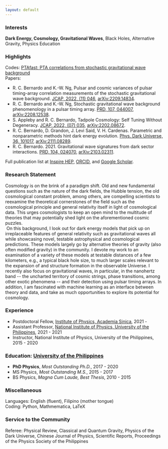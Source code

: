 ```yaml
---
layout: default
---
```


### Interests 
**Dark Energy, Cosmology, Gravitational Waves**, Black Holes, Alternative Gravity, Physics Education
  
### Highlights
Codes: [PTAfast: PTA correlations from stochastic gravitational wave background](http://ascl.net/code/v/3451) <br />
Papers: <br />

- R. C. Bernardo and K.-W. Ng, Pulsar and cosmic variances of pulsar timing-array correlation measurements of the stochastic gravitational wave background. [JCAP, 2022, (11) 046](https://iopscience.iop.org/article/10.1088/1475-7516/2022/11/046), [arXiv:2209.14834](https://arxiv.org/abs/2209.14834). <br />
- R. C. Bernardo and K.-W. Ng, Stochastic gravitational wave background phenomenology in a pulsar timing array. [PRD, 107, 044007](https://journals.aps.org/prd/abstract/10.1103/PhysRevD.104.024070), [arXiv:2208.12538](https://arxiv.org/abs/2208.12538). <br />
- S. Appleby and R. C. Bernardo, Tadpole Cosmology: Self Tuning Without Degeneracy. [JCAP, 2022, (07) 035](https://iopscience.iop.org/article/10.1088/1475-7516/2022/07/035), [arXiv:2202.08672](https://arxiv.org/abs/2202.08672). <br />
- R. C. Bernardo, D. Grandon, J. Levi Said, V. H. Cardenas. Parametric and nonparametric methods hint dark energy evolution. [Phys. Dark Universe, 36, 101017](https://www.sciencedirect.com/science/article/pii/S221268642200036X#!), [arXiv:2111.08289](https://arxiv.org/abs/2111.08289). <br />
- R. C. Bernardo. 2021. Gravitational wave signatures from dark sector interactions. [PRD, 104, 024070](https://journals.aps.org/prd/abstract/10.1103/PhysRevD.104.024070), [arXiv:2103.02311](https://arxiv.org/abs/2103.02311).
  
Full publication list at [Inspire HEP](https://inspirehep.net/authors/1758391), [ORCID](https://orcid.org/0000-0001-8589-6851), and [Google Scholar](https://scholar.google.com/citations?user=qoDKcvQAAAAJ&hl=en).

### Research Statement

Cosmology is on the brink of a paradigm shift. Old and new fundamental questions such as the nature of the dark fields, the Hubble tension, the old cosmological constant problem, among others, are compelling scientists to reexamine the theoretical cornerstones of the field such as the cosmological principle and general relativity itself in light of cosmological data. This urges cosmologists to keep an open mind to the multitude of theories that may potentially shed light on the aforementioned cosmic puzzles. <br />
​
On this background, I look out for dark energy models that pick up on irreplaceable features of general relativity such as gravitational waves all while showcasing novel, testable astrophysical and cosmological predictions. These models largely go by alternative theories of gravity (also often modified gravity) in the community. I devote my work to an examination of a variety of these models at testable distances of a few kilometers, e.g., a typical black hole size, to much larger scales relevant to the expansion of and structure formation in the observable Universe. I recently also focus on gravitational waves, in particular, in the nanohertz band -- the uncharted territory of cosmic strings, phase transitions, among other exotic phenomena -- and their detection using pulsar timing arrays. In addition, I am fascinated with machine learning as an interface between theory and data, and take as much opportunities to explore its potential for cosmology.

### Experience
- Postdoctoral Fellow, [Institute of Physics, Academia Sinica](https://www.phys.sinica.edu.tw/index.php), 2021 - <br />
- Assistant Professor, [National Institute of Physics, University of the Philippines]((http://nip.upd.edu.ph/)), 2021 - 2021 <br />
- Instructor, National Institute of Physics, University of the Philippines, 2015 - 2020
  
### Education: [University of the Philippines](https://up.edu.ph/)
- **PhD Physics**, *Most Outstanding Ph.D.*, 2017 - 2020 <br />
- MS Physics, *Most Outstanding M.S.*, 2015 - 2017 <br />
- BS Physics, *Magna Cum Laude, Best Thesis*, 2010 - 2015 <br />

### Miscellaneous
Languages: English (fluent), Filipino (mother tongue) <br />
Coding: Python, Mathmematica, LaTeX
  
### Service to the Community
Referee: Physical Review, Classical and Quantum Gravity, Physics of the Dark Universe, Chinese Journal of Physics, Scientific Reports, Proceedings of the Physics Society of the Philippines